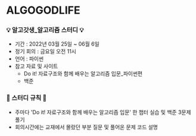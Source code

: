 # ALGOGODLIFE
### 💡 알고갓생_알고리즘 스터디 💡
* 기간 : 2022년 03월 25일 ~  06월 6일
* 정기 회의 : 금요일 오전 11시
* 언어 : 파이썬
* 참고 자료 및 사이트
  - Do it! 자료구조와 함께 배우는 알고리즘 입문_파이썬편
  - 백준

### 📌 스터디 규칙 📌
* 주마다 'Do it! 자료구조와 함께 배우는 알고리즘 입문' 한 챕터 실습 및 백준 3문제 풀기
* 회의시간에는 교재에서 몰랐던 부분 질문 및 풀어온 문제 코드 설명
